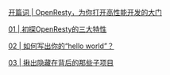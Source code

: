 [开篇词 | OpenResty，为你打开高性能开发的大门](https://time.geekbang.org/column/article/96516?device=geekTime.ios)

[01 | 初探OpenResty的三大特性](https://time.geekbang.org/column/article/97459?device=geekTime.ios)

[02 | 如何写出你的“hello world”？](https://time.geekbang.org/column/article/97475?device=geekTime.ios)

[03 | 揪出隐藏在背后的那些子项目](https://time.geekbang.org/column/article/98416?device=geekTime.ios)

